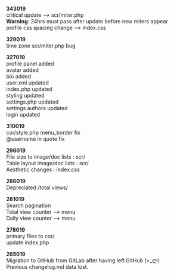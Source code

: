 **343019**  
critical update --> scr/miter.php  
**Warning**: 24hrs must pass after update before new miters appear  
profile css spacing change --> index.css

**329019**  
time zone scr/miter.php bug

**327019**  
profile panel added  
avatar added  
bio added  
user.xml updated  
index.php updated  
styling updated  
settings.php updated  
settings authors updated  
login updated

**310019**  
cor/style.php menu_border fix  
@username in quote fix  

**296019**  
File size to image/doc lists : scr/  
Table layout image/doc lists : scr/  
Aesthetic changes : index.css  

**286019**  
Depreciated /total views/

**281019**  
Search pagination  
Total view counter --> menu  
Daily view counter --> menu

**278019**  
primary files to cor/  
update index.php

**265019**  
Migration to GitHub from GitLab after having left GitHub (>_ლ)  
Previous changelog.md data lost.
